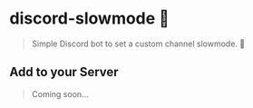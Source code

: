 # discord-slowmode 🐢
> Simple Discord bot to set a custom channel slowmode. 🍙

## Add to your Server 
> Coming soon... 
